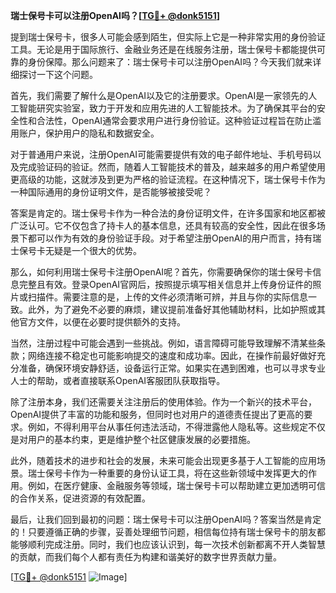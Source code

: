 **瑞士保号卡可以注册OpenAI吗？[[TG💪+ @donk5151](https://t.me/s/donk5151)]**

提到瑞士保号卡，很多人可能会感到陌生，但实际上它是一种非常实用的身份验证工具。无论是用于国际旅行、金融业务还是在线服务注册，瑞士保号卡都能提供可靠的身份保障。那么问题来了：瑞士保号卡可以注册OpenAI吗？今天我们就来详细探讨一下这个问题。

首先，我们需要了解什么是OpenAI以及它的注册要求。OpenAI是一家领先的人工智能研究实验室，致力于开发和应用先进的人工智能技术。为了确保其平台的安全性和合法性，OpenAI通常会要求用户进行身份验证。这种验证过程旨在防止滥用账户，保护用户的隐私和数据安全。

对于普通用户来说，注册OpenAI可能需要提供有效的电子邮件地址、手机号码以及完成验证码的验证。然而，随着人工智能技术的普及，越来越多的用户希望使用更高级的功能，这就涉及到更为严格的验证流程。在这种情况下，瑞士保号卡作为一种国际通用的身份证明文件，是否能够被接受呢？

答案是肯定的。瑞士保号卡作为一种合法的身份证明文件，在许多国家和地区都被广泛认可。它不仅包含了持卡人的基本信息，还具有较高的安全性，因此在很多场景下都可以作为有效的身份验证手段。对于希望注册OpenAI的用户而言，持有瑞士保号卡无疑是一个很大的优势。

那么，如何利用瑞士保号卡注册OpenAI呢？首先，你需要确保你的瑞士保号卡信息完整且有效。登录OpenAI官网后，按照提示填写相关信息并上传身份证件的照片或扫描件。需要注意的是，上传的文件必须清晰可辨，并且与你的实际信息一致。此外，为了避免不必要的麻烦，建议提前准备好其他辅助材料，比如护照或其他官方文件，以便在必要时提供额外的支持。

当然，注册过程中可能会遇到一些挑战。例如，语言障碍可能导致理解不清某些条款；网络连接不稳定也可能影响提交的速度和成功率。因此，在操作前最好做好充分准备，确保环境安静舒适，设备运行正常。如果实在遇到困难，也可以寻求专业人士的帮助，或者直接联系OpenAI客服团队获取指导。

除了注册本身，我们还需要关注注册后的使用体验。作为一个新兴的技术平台，OpenAI提供了丰富的功能和服务，但同时也对用户的道德责任提出了更高的要求。例如，不得利用平台从事任何违法活动，不得泄露他人隐私等。这些规定不仅是对用户的基本约束，更是维护整个社区健康发展的必要措施。

此外，随着技术的进步和社会的发展，未来可能会出现更多基于人工智能的应用场景。瑞士保号卡作为一种重要的身份认证工具，将在这些新领域中发挥更大的作用。例如，在医疗健康、金融服务等领域，瑞士保号卡可以帮助建立更加透明可信的合作关系，促进资源的有效配置。

最后，让我们回到最初的问题：瑞士保号卡可以注册OpenAI吗？答案当然是肯定的！只要遵循正确的步骤，妥善处理细节问题，相信每位持有瑞士保号卡的朋友都能够顺利完成注册。同时，我们也应该认识到，每一次技术创新都离不开人类智慧的贡献，而我们每个人都有责任为构建和谐美好的数字世界贡献力量。

[[TG💪+ @donk5151](https://t.me/s/donk5151) ![Image](https://i.postimg.cc/rwNCRYN7/Snipaste-2025-04-30-17-27-05.png)]